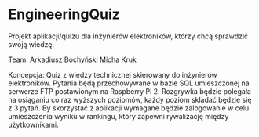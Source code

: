 # EngineeringQuiz

Projekt aplikacji/quizu dla inżynierów elektroników, którzy chcą sprawdzić swoją wiedzę.

Team:
  Arkadiusz Bochyński
  Micha Kruk
  
Koncepcja:
  Quiz z wiedzy technicznej skierowany do inżynierów elektroników. Pytania będą przechowywane w bazie SQL umieszczonej na serwerze FTP postawionym na Raspberry Pi 2. Rozgrywka będzie polegała na osiąganiu co raz wyższych poziomów, każdy poziom składać będzie się z 3 pytań. By skorzystać z aplikacji wymagane będzie zalogowanie w celu umieszczenia wyniku w rankingu, który zapewni rywalizację między użytkownikami.
